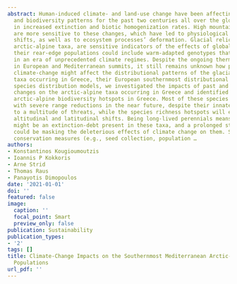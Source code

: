 ```yaml
---
abstract: Human-induced climate- and land-use change have been affecting biogeographical
  and biodiversity patterns for the past two centuries all over the globe, resulting
  in increased extinction and biotic homogenization rates. High mountain ecosystems
  are more sensitive to these changes, which have led to physiological and phenological
  shifts, as well as to ecosystem processes’ deformation. Glacial relicts, such as
  arctic-alpine taxa, are sensitive indicators of the effects of global warming and
  their rear-edge populations could include warm-adapted genotypes that might prove—conservation-wise—useful
  in an era of unprecedented climate regimes. Despite the ongoing thermophilization
  in European and Mediterranean summits, it still remains unknown how past and future
  climate-change might affect the distributional patterns of the glacial relict, arctic-alpine
  taxa occurring in Greece, their European southernmost distributional limit. Using
  species distribution models, we investigated the impacts of past and future climate
  changes on the arctic-alpine taxa occurring in Greece and identified the areas comprising
  arctic-alpine biodiversity hotspots in Greece. Most of these species will be faced
  with severe range reductions in the near future, despite their innate resilience
  to a multitude of threats, while the species richness hotspots will experience both
  altitudinal and latitudinal shifts. Being long-lived perennials means that there
  might be an extinction-debt present in these taxa, and a prolonged stability phase
  could be masking the deleterious effects of climate change on them. Several ex situ
  conservation measures (e.g., seed collection, population …
authors:
- Konstantinos Kougioumoutzis
- Ioannis P Kokkoris
- Arne Strid
- Thomas Raus
- Panayotis Dimopoulos
date: '2021-01-01'
doi: ''
featured: false
image:
  caption: ''
  focal_point: Smart
  preview_only: false
publication: Sustainability
publication_types:
- '2'
tags: []
title: Climate-Change Impacts on the Southernmost Mediterranean Arctic-Alpine Plant
  Populations
url_pdf: ''
---
```

